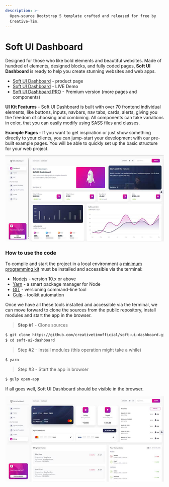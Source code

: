```yaml
---
description: >-
  Open-source Bootstrap 5 template crafted and released for free by
  Creative-Tim.
---
```


# Soft UI Dashboard

Designed for those who like bold elements and beautiful websites. Made of hundred of elements, designed blocks, and fully coded pages, **Soft UI Dashboard** is ready to help you create stunning websites and web apps.&#x20;

* [Soft UI Dashboard](https://bit.ly/2Q1uIfK) - product page
* [Soft UI Dashboard](https://bit.ly/3dLM7CE) - LIVE Demo
* [Soft UI Dashboard PRO](soft-ui-dashboard-pro.md) - Premium version (more pages and components)&#x20;

**UI Kit Features** - Soft UI Dashboard is built with over 70 frontend individual elements, like buttons, inputs, navbars, nav tabs, cards, alerts, giving you the freedom of choosing and combining. All components can take variations in color, that you can easily modify using SASS files and classes.

&#x20;**Example Pages -** If you want to get inspiration or just show something directly to your clients, you can jump-start your development with our pre-built example pages. You will be able to quickly set up the basic structure for your web project.&#x20;

![Soft UI Dashboard - Bootstrap 5 Template.](../../.gitbook/assets/soft-ui-dashboard-page-dashboard.jpg)

### How to use the code

To compile and start the project in a local environment a [minimum programming kit](../tutorials/minimal-programming-kit.md) must be installed and accessible via the terminal:

* [Nodejs](https://nodejs.org/en/) - version 10.x or above
* [Yarn](https://yarnpkg.com/) - a smart package manager for Node
* [GIT](https://git-scm.com/) - versioning command-line tool
* [Gulp](https://gulpjs.com/) - toolkit automation&#x20;

Once we have all these tools installed and accessible via the terminal, we can move forward to clone the sources from the public repository, install modules and start the app in the browser.

> **Step #1** - Clone sources

```bash
$ git clone https://github.com/creativetimofficial/soft-ui-dashboard.git
$ cd soft-ui-dashboard
```

> Step #2 - Install modules (this operation might take a while)&#x20;

```bash
$ yarn 
```

> Step #3 - Start the app in browser

```bash
$ gulp open-app
```

If all goes well, Soft UI Dashboard should be visible in the browser.&#x20;

![Soft UI Dashboard - Billing Page.](../../.gitbook/assets/soft-ui-dashboard-page-billing.jpg)
